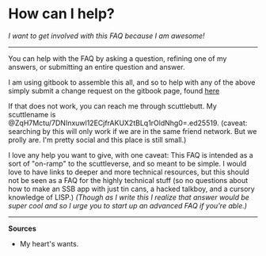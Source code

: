 # How can I help?

*I want to get involved with this FAQ because I am awesome!*

---

You can help with the FAQ by asking a question, refining one of my answers, or submitting an entire question and answer.

I am using gitbook to assemble this all, and so to help with any of the above simply submit a change request on the gitbook page, found [here](https://www.gitbook.com/book/nelsonian/ssb-faq/edit#/edit/master/README.md?_k=4k2qxt)

If that does not work, you can reach me through scuttlebutt.  My scuttlename is @ZqH7Mctu/7DNInxuwl12ECjfrAKUX2tBLq1rOldNhg0=.ed25519.  (caveat: searching by this will only work if we are in the same friend network.  But we prolly are.  I'm pretty social and this place is still small.)

I love any help you want to give, with one caveat: This FAQ is intended as a sort of "on-ramp" to the scuttleverse, and so meant to be simple.  I would love to have links to deeper and more technical resources, but this should not be seen as a FAQ for the highly technical stuff (so no questions about how to make an SSB app  with just tin cans, a hacked talkboy, and a cursory knowledge of LISP.)
*(Though as I write this I realize that answer would be super cool and so I urge you to start up an advanced FAQ if you're able.)*

---

**Sources**

* My heart's wants.
